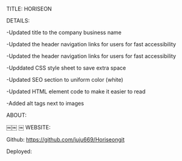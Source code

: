 TITLE: HORISEON

DETAILS:

-Updated title to the company business name

-Updated the header navigation links for users for fast accessibility

-Updated the header navigation links for users for fast accessibility

-Upddated CSS style sheet to save extra space

-Updated SEO section to uniform color (white)

-Updated HTML element code to make it easier to read

-Added alt tags next to images

ABOUT:



￼￼
￼
WEBSITE:

Github: https://github.com/juju669/Horiseongit

Deployed:
